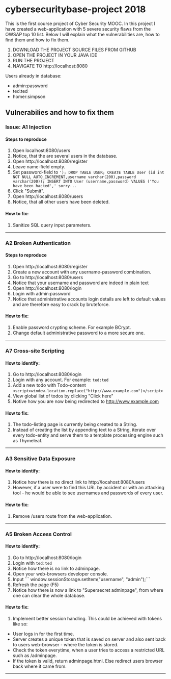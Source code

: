 # cybersecuritybase-project 2018
This is the first course project of Cyber Security MOOC. In this project I have created a web-application with 5 severe security flaws from the OWSAP top 10 list. Below I will explain what the vulnerabilities are, how to find them and how to fix them.

1. DOWNLOAD THE PROJECT SOURCE FILES FROM GITHUB
2. OPEN THE PROJECT IN YOUR JAVA IDE
3. RUN THE PROJECT
4. NAVIGATE TO http://localhost:8080

Users already in database:
- admin:password
- ted:ted
- homer:simpson

## Vulnerabilies and how to fix them
### Issue: A1 Injection
#### Steps to reproduce
1. Open localhost:8080/users
1. Notice, that the are several users in the database.
1. Open http://localhost:8080/register
1. Leave name-field empty.
1. Set password-field to
``` '); DROP TABLE USER; CREATE TABLE User (id int NOT NULL AUTO_INCREMENT,username varchar(200),password varchar(200)); INSERT INTO User (username,password) VALUES ('You have been hacked',' sorry... ```
1. Click "Submit".
1. Open http://localhost:8080/users
1. Notice, that all other users have been deleted.
#### How to fix:
1. Sanitize SQL query input parameters.

---------------
### A2 Broken Authentication
#### Steps to reproduce
1. Open http://localhost:8080/register
1. Create a new account with any username-password combination.
1. Go to http://localhost:8080/users
1. Notice that your username and password are indeed in plain text
2. Open http://localhost:8080/login
2. Login with admin:password
2. Notice that administrative accounts login details are left to default values and are therefore easy to crack by bruteforce.
#### How to fix:
1. Enable password crypting scheme. For example BCrypt.
1. Change default administrative password to a more secure one.
---------------
### A7 Cross-site Scripting
#### How to identify:
1. Go to http://localhost:8080/login
1. Login with any account. For example: ```ted:ted```
1. Add a new todo with Todo-content ```<script>window.location.replace("http://www.example.com")</script>```
1. View global list of todos by clicking "Click here"
1. Notive how you are now being redirected to http://www.example.com
#### How to fix:
1. The todo-listing page is currently being created to a String.
1. Instead of creating the list by appending text to a String, iterate over every todo-entity and serve them to a template processing engine such as Thymeleaf.
---------------
### A3 Sensitive Data Exposure
#### How to identify:
1. Notice how there is no direct link to http://locahost:8080/users
1. However, if a user were to find this URL by accident or with an attacking tool - he would be able to see usernames and passwords of every user.
#### How to fix:
1. Remove /users route from the web-application.
---------------
### A5 Broken Access Control
#### How to identify:
1. Go to http://localhost:8080/login
1. Login with ```ted:ted```
1. Notice how there is no link to adminpage.
1. Open your web-browsers developer console.
1. Input ´´´ window.sessionStorage.setItem("username", "admin");´´´
1. Refresh the page (F5)
1. Notice how there is now a link to "Supersecret adminpage", from where one can clear the whole database.
#### How to fix:
1. Implement better session handling. This could be achieved with tokens like so:
- User logs in for the first time.
- Server creates a unique token that is saved on server and also sent back to users web-browser - where the token is stored.
- Check the token everytime, when a user tries to access a restricted URL such as /adminpage.
- If the token is valid, return adminpage.html. Else redirect users browser back where it came from.
---------------
